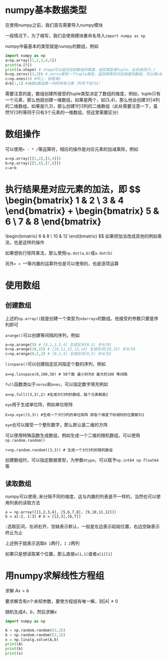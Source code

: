 # numpy基本数据类型

在使用numpy之前，我们首先需要导入numpy模块

一般情况下，为了缩写，我们会使用模块重命名导入`import numpy as np`

numpy中最基本的类型就是numpy的数组，例如

```python
import numpy as np
a=np.array([1,2,3,4,5])
print(a.[0])
print(a.shape) #.shape可以返回当前数组的维度，返回类型是tuple，此处返回(5,)
b=np.zeros((3,3)) #.zeros接受一个tuple类型，返回填零的对应维度的数组，可以是n维的
c=np.ones(5) #同上，但是填1
d=b[:,1] #抽取b数组第一列的所有元素（列号下标为1）
```

需要注意的是，数组创建所接受的tuple类型决定了数组的维度，例如，tuple只有一个元素，那么他就创建一维数组，如果是两个，如(3,4)，那么他会创建3行4列的二维数组，如果是(1,3)，那么创建1行3列的二维数组（此处需要注意一下，虽然1行3列等同于只有3个元素的一维数组，但这里需要区分）

# 数组操作

可以使用`+ - * /`等运算符，相应的操作是对应元素的加减乘除，例如

```python
a=np.array([[1,2],[3,4]])
b=np.array([[5,6],[7,8]])
c=a+b
```

执行结果是对应元素的加法，即
$$
\begin{bmatrix}
1 & 2 \\
3 & 4
\end{bmatrix}
+
\begin{bmatrix}
5 & 6 \\
7 & 8
\end{bmatrix}
=
\begin{bmatrix}
6 & 8 \\
10 & 12
\end{bmatrix}
$$
如果把加法改成其他的例如乘法，也是这样的操作

如果想执行矩阵乘法，那么使用`np.dot(a,b)`或`a.dot(b)`

另外`> < **`等内置的运算符也是可以使用的，也是逐项运算

# 使用数组

## 创建数组

上述的`np.array()`就是创建一个类型为`ndarrays`的数组，他接受的参数只要是序列即可

`arange()`可以创建等间隔的序列，例如

```python
a=np.arange(5) # [0,1,2,3,4] 生成区间[0,5) 步长为1
b=np.arange(10,15) # [10,11,12,13,14] 生成区间[10,15) 步长为1
c=np.arange(0,5,2) # [0,2,4] 生成区间[0,5) 步长为2
```

`linspace()`可以创建指定区间指定个数的序列，例如

```
a=np.linspace(0,100,50) # 50个数 最小的为0 最大的100 等间隔
```

`full`函数类似于`zeros`和`ones`，可以指定数字填充例如

```
a=np.full((3,3),2) #生成3行3列的数组，每个元素都是2
```

`eye`用于生成单位阵，例如单位矩阵

```
E=np.eye((3,3)) #生成一个3行3列的单位矩阵 即各个维度下标相同的位置都为1
```

`eye`也可以接受一个整形数字，那么默认是二维的方阵

可以使用特殊函数生成数组，例如生成一个二维的随机数组，可以使用`np.random.random()`

```
r=np.random.random((3,3)) # 生成一个3行3列的随机数组
```

创建数组时，可以指定数据类型，为参数`dtype`，可以赋予`np.int64 np.float64`等

## 读取数组

numpy可以使用`,`来分隔不同的维度，这与内置的列表是不一样的，当然也可以使用列表的读取方法

```
a = np.array([[1,2,3,4], [5,6,7,8], [9,10,11,12]])
b = a[:2, 1:3] # b = [[2,3],[6,7]]
```

`:`选取区间，左闭右开，空缺表示默认，一般是左边表示起始位置，右边空缺表示终止为止

上述例子就表示选取`0 1`两行，`1 2`两列

如果只是想读取某个位置，那么直接`a[1,1]`或者`a[1][1]`



# 用numpy求解线性方程组

求解 $Ax=b$

要求解含有n个未知参数，要使方程组有唯一解，则$|A|\ne0$

随机生成$A$，$b$，然后求解$x$

```python
import numpy as np

A = np.random.random((3,3))
b = np.random.random((3,1))
x = np.linalg.solve(A,b)
print(A)
print(b)
print(x)
```

